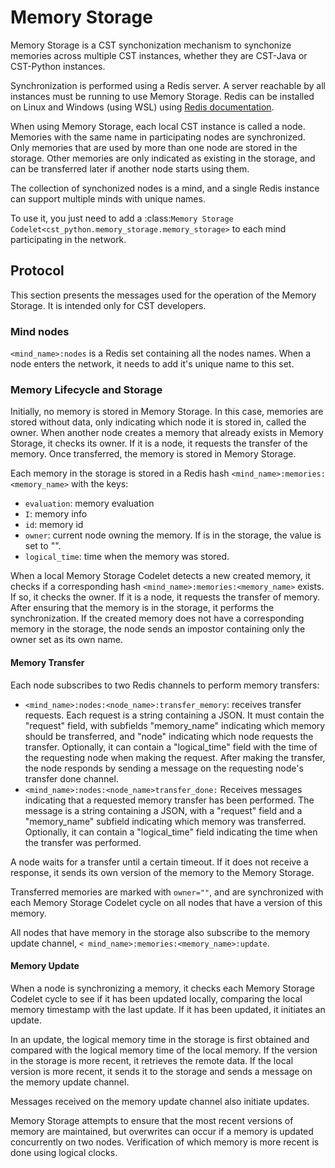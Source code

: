 # Memory Storage

Memory Storage is a CST synchonization mechanism to synchonize memories across multiple CST instances, whether they are CST-Java or CST-Python instances.

Synchronization is performed using a Redis server. A server reachable by all instances must be running to use Memory Storage. Redis can be installed on Linux and Windows (using WSL) using [Redis documentation](https://redis.io/docs/latest/operate/oss_and_stack/install/install-redis/).

When using Memory Storage, each local CST instance is called a node. Memories with the same name in participating nodes are synchronized. Only memories that are used by more than one node are stored in the storage. Other memories are only indicated as existing in the storage, and can be transferred later if another node starts using them. 

The collection of synchonized nodes is a mind, and a single Redis instance can support multiple minds with unique names.

To use it, you just need to add a :class:`Memory Storage Codelet<cst_python.memory_storage.memory_storage>` to each mind participating in the network.

## Protocol

This section presents the messages used for the operation of the Memory Storage. It is intended only for CST developers.

### Mind nodes

`<mind_name>:nodes` is a Redis set containing all the nodes names. When a node enters the network, it needs to add it's unique name to this set.

### Memory Lifecycle and Storage

Initially, no memory is stored in Memory Storage. In this case, memories are stored without data, only indicating which node it is stored in, called the owner. When another node creates a memory that already exists in Memory Storage, it checks its owner. If it is a node, it requests the transfer of the memory. Once transferred, the memory is stored in Memory Storage.

Each memory in the storage is stored in a Redis hash `<mind_name>:memories:<memory_name>` with the keys:

- `evaluation`: memory evaluation
- `I`: memory info
- `id`: memory id
- `owner`: current node owning the memory. If is in the storage, the value is set to "".
- `logical_time`: time when the memory was stored. 

When a local Memory Storage Codelet detects a new created memory, it checks if a corresponding hash `<mind_name>:memories:<memory_name>` exists. If so, it checks the owner. If it is a node, it requests the transfer of memory. After ensuring that the memory is in the storage, it performs the synchronization. If the created memory does not have a corresponding memory in the storage, the node sends an impostor containing only the owner set as its own name.

#### Memory Transfer

Each node subscribes to two Redis channels to perform memory transfers:

- `<mind_name>:nodes:<node_name>:transfer_memory`: receives transfer requests. Each request is a string containing a JSON. It must contain the "request" field, with subfields "memory_name" indicating which memory should be transferred, and "node" indicating which node requests the transfer. Optionally, it can contain a "logical_time" field with the time of the requesting node when making the request. After making the transfer, the node responds by sending a message on the requesting node's transfer done channel.
- `<mind_name>:nodes:<node_name>transfer_done:` Receives messages indicating that a requested memory transfer has been performed. The message is a string containing a JSON, with a "request" field and a "memory_name" subfield indicating which memory was transferred. Optionally, it can contain a "logical_time" field indicating the time when the transfer was performed.

A node waits for a transfer until a certain timeout. If it does not receive a response, it sends its own version of the memory to the Memory Storage.

Transferred memories are marked with `owner=""`, and are synchronized with each Memory Storage Codelet cycle on all nodes that have a version of this memory.

All nodes that have memory in the storage also subscribe to the memory update channel, `< mind_name>:memories:<memory_name>:update`.

#### Memory Update

When a node is synchronizing a memory, it checks each Memory Storage Codelet cycle to see if it has been updated locally, comparing the local memory timestamp with the last update. If it has been updated, it initiates an update.

In an update, the logical memory time in the storage is first obtained and compared with the logical memory time of the local memory. If the version in the storage is more recent, it retrieves the remote data. If the local version is more recent, it sends it to the storage and sends a message on the memory update channel.

Messages received on the memory update channel also initiate updates.

Memory Storage attempts to ensure that the most recent versions of memory are maintained, but overwrites can occur if a memory is updated concurrently on two nodes. Verification of which memory is more recent is done using logical clocks.